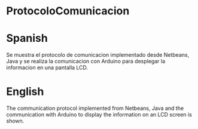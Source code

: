 # ProtocoloComunicacion

# Spanish
Se muestra el protocolo de comunicacion implementado desde Netbeans, Java y se realiza la comunicacion con Arduino para desplegar la informacion en una pantalla LCD.

# English
The communication protocol implemented from Netbeans, Java and the communication with Arduino to display the information on an LCD screen is shown.
